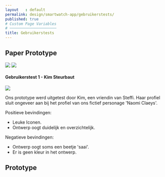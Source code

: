 ```yaml
---
layout   : default
permalink: design/smartwatch-app/gebruikerstests/
published: true
# Custom Page Variables
# ─────────────────────
title: Gebruikerstests
---
```



<div class="container">
<div class="row">
<h2 class="col-12">Paper Prototype</h2>
</div>

<div class="row">
<img src="../../../assets/Images/Proto2.jpg" class="col-5">
<img src="../../../assets/Images/Proto.jpg" class="col-5">
</div>
</div>



<div class="row">
<h4 class="col-12">Gebruikerstest 1 - Kim Steurbaut</h4>
<div class="col-12">
<img src="../../../assets/Images/33988215_10216506665161965_7722462841587892224_n.jpg" class="col-5" height="auto">
</div>

<div class="col-5">
<p>Ons prototype werd uitgetest door Kim, een vriendin van Steffi. 
Haar profiel sluit ongeveer aan bij het profiel van ons fictief personage 'Naomi Claeys'.</p>
<p>Positieve bevindingen:</p>
<ul>
<li> Leuke Iconen. </li>
<li> Ontwerp oogt duidelijk en overzichtelijk.</li>
</ul>

<p>Negatieve bevindingen:</p>
<ul>
<li> Ontwerp oogt soms een beetje 'saai'. </li>
<li> Er is geen kleur in het ontwerp. </li>
</ul>

</div>
</div>


<div class="row">
<h2 class="col-12">Prototype</h2>
<a href="https://gdmgent-1718-nmd3.github.io/1718-nmd3-project-dhaenens_boone/#">
</div>
</div>
